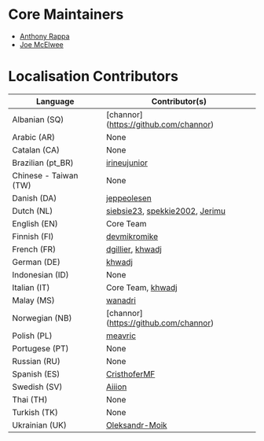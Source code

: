 # Core Maintainers
- [Anthony Rappa](https://github.com/rappasoft)
- [Joe McElwee](https://github.com/lrljoe)

# Localisation Contributors
| Language | Contributor(s) |
| --- | --- |
| Albanian (SQ) | [channor] (https://github.com/channor) |
| Arabic (AR) | None |
| Catalan (CA) | None |
| Brazilian (pt_BR) | [irineujunior](https://github.com/irineujunior)|
| Chinese - Taiwan (TW)	| None |
| Danish (DA) | [jeppeolesen](https://github.com/jeppeolesen) |
| Dutch (NL) | [siebsie23](https://github.com/siebsie23), [spekkie2002](https://github.com/spekkie2002), [Jerimu](https://github.com/Jerimu) |
| English (EN) | Core Team |
| Finnish (FI) | [devmikromike](https://github.com/devmikromike) |
| French (FR) | [dgillier](https://github.com/dgillier), [khwadj](https://github.com/khwadj)|
| German (DE) | [khwadj](https://github.com/khwadj) |
| Indonesian (ID) | None |
| Italian (IT) | Core Team, [khwadj](https://github.com/khwadj) |
| Malay (MS) | [wanadri](https://github.com/wanadri) |
| Norwegian (NB) | [channor] (https://github.com/channor) |
| Polish (PL) | [meavric](https://github.com/meavric) |
| Portugese (PT) | None |
| Russian (RU) | None |
| Spanish (ES) | [CristhoferMF](https://github.com/CristhoferMF) |
| Swedish (SV) | [Aiiion](https://github.com/Aiiion) |
| Thai (TH) | None |
| Turkish (TK) | None |
| Ukrainian (UK) | [Oleksandr-Moik](https://github.com/Oleksandr-Moik) |